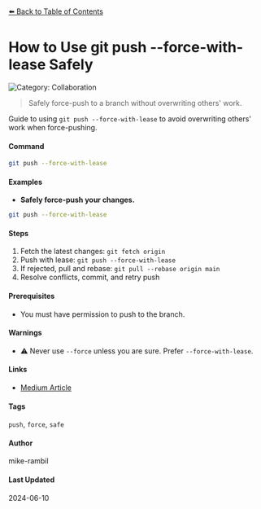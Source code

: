[⬅️ Back to Table of Contents](../README.md#how-to-use-git-push-force-with-lease-safely)

# How to Use git push --force-with-lease Safely


![Category: Collaboration](https://img.shields.io/badge/Category-Collaboration-blue)
> Safely force-push to a branch without overwriting others' work.

Guide to using `git push --force-with-lease` to avoid overwriting others' work when force-pushing.


#### Command
```sh
git push --force-with-lease
```

#### Examples
- **Safely force-push your changes.**


```sh
git push --force-with-lease
```


#### Steps
1. Fetch the latest changes: `git fetch origin`
2. Push with lease: `git push --force-with-lease`
3. If rejected, pull and rebase: `git pull --rebase origin main`
4. Resolve conflicts, commit, and retry push


#### Prerequisites
- You must have permission to push to the branch.


#### Warnings
- ⚠️ Never use `--force` unless you are sure. Prefer `--force-with-lease`.


#### Links
- [Medium Article](https://medium.com/@sahilsahilbhatia/git-push-force-with-lease-vs-force-ecae72601e80)


#### Tags
`push`, `force`, `safe`

#### Author
mike-rambil

#### Last Updated
2024-06-10
